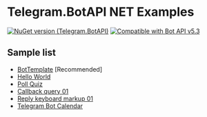 # Telegram.BotAPI NET Examples
[![NuGet version (Telegram.BotAPI)](https://img.shields.io/nuget/v/Telegram.BotAPI.svg?style=flat-square)](https://www.nuget.org/packages/Telegram.BotAPI/)
[![Compatible with Bot API v5.3](https://img.shields.io/badge/Bot%20API%20version-v5.3-blue?style=flat-square)](https://core.telegram.org/bots/api#june-25-2021)

## Sample list
- [BotTemplate](BotTemplate/readme.md) \[Recommended]
- [Hello World](Hello%20World/readme.md)
- [Poll Quiz](Poll%20Quiz%2001/readme.md)
- [Callback query 01](Callback%20query%20button%2001/readme.md)
- [Reply keyboard markup 01](ReplyKeyboardMarkup%2001/readme.md)
- [Telegram Bot Calendar](Telegram%20Calendar/readme.md)

